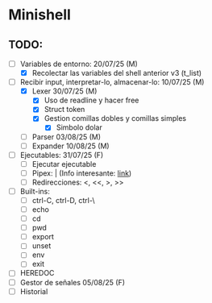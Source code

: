 # Minishell

## TODO:

- [ ] Variables de entorno: 20/07/25 (M)
	- [x] Recolectar las variables del shell anterior v3 (t_list)

- [ ] Recibir input, interpretar-lo, almacenar-lo: 10/07/25 (M)
	- [x] Lexer 30/07/25 (M)
		- [x] Uso de readline y hacer free
 		- [x] Struct token
   		- [x] Gestion comillas dobles y comillas simples
     		- [x] Simbolo dolar
	- [ ] Parser 03/08/25 (M)
	- [ ] Expander 10/08/25 (M)
  
- [ ] Ejecutables: 31/07/25 (F)
	- [ ] Ejecutar ejecutable
	- [ ] Pipex: | (Info interesante: [link](https://www.cs.toronto.edu/~rupert/209/lec09.pdf))
	- [ ] Redirecciones: <, <<, >, >>
   
- [ ] Built-ins:
	- [ ] ctrl-C, ctrl-D, ctrl-\
	- [ ] echo
	- [ ] cd
	- [ ] pwd
	- [ ] export
	- [ ] unset
	- [ ] env
	- [ ] exit
   
 - [ ] HEREDOC
 - [ ] Gestor de señales 05/08/25 (F)
 - [ ] Historial
